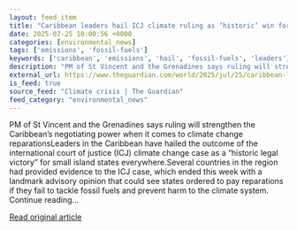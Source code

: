 ```yaml
---
layout: feed_item
title: "Caribbean leaders hail ICJ climate ruling as ‘historic’ win for small island states"
date: 2025-07-25 10:00:56 +0000
categories: [environmental_news]
tags: ['emissions', 'fossil-fuels']
keywords: ['caribbean', 'emissions', 'hail', 'fossil-fuels', 'leaders']
description: "PM of St Vincent and the Grenadines says ruling will strengthen the Caribbean’s negotiating power when it comes to climate change reparationsLeaders in the C..."
external_url: https://www.theguardian.com/world/2025/jul/25/caribbean-leaders-hail-icj-climate-ruling-as-historic-win-for-small-island-states
is_feed: true
source_feed: "Climate crisis | The Guardian"
feed_category: "environmental_news"
---
```


PM of St Vincent and the Grenadines says ruling will strengthen the Caribbean’s negotiating power when it comes to climate change reparationsLeaders in the Caribbean have hailed the outcome of the international court of justice (ICJ) climate change case as a “historic legal victory” for small island states everywhere.Several countries in the region had provided evidence to the ICJ case, which ended this week with a landmark advisory opinion that could see states ordered to pay reparations if they fail to tackle fossil fuels and prevent harm to the climate system. Continue reading...

[Read original article](https://www.theguardian.com/world/2025/jul/25/caribbean-leaders-hail-icj-climate-ruling-as-historic-win-for-small-island-states)
